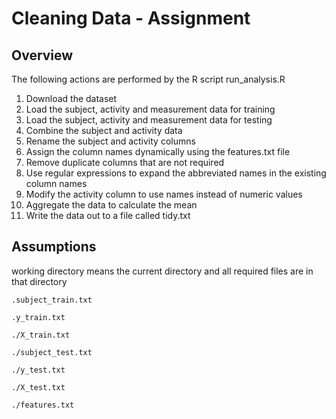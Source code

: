 # Cleaning Data - Assignment

## Overview
The following actions are performed by the R script run_analysis.R

1.  Download the dataset
2.  Load the subject, activity and measurement data for training
3.  Load the subject, activity and measurement data for testing
4.  Combine the subject and activity data
5.  Rename the subject and activity columns
6.  Assign the column names dynamically using the features.txt file
7.  Remove duplicate columns that are not required
8.  Use regular expressions to expand the abbreviated names in the existing column names
9.  Modify the activity column to use names instead of numeric values
10. Aggregate the data to calculate the mean
11. Write the data out to a file called tidy.txt


## Assumptions

working directory means the current directory and all required files are in that directory
    
    
    .subject_train.txt
    
    .y_train.txt
    
    ./X_train.txt
    
    ./subject_test.txt
    
    ./y_test.txt
    
    ./X_test.txt
    
    ./features.txt
    
 
